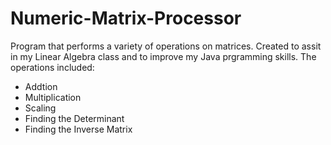 # Numeric-Matrix-Processor
Program that performs a variety of operations on matrices. Created to assit in my Linear Algebra class and to improve my Java prgramming skills. The operations included:
* Addtion
* Multiplication
* Scaling
* Finding the Determinant
* Finding the Inverse Matrix
